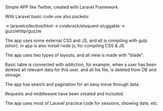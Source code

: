 Simple APP like Twitter, created with Laravel Framework.

With Laravel basic code use also packets:

->  laravelcollective/html
-> cviebrock/eloquent-sluggable
-> guzzlehttp/guzzle

The app uses some external CSS and JS, and all is compiling with gulp (elixir).
In app is also install node js, for compiling CSS & JS.

The app uses two types of layouts, and all view is made with "blade".

Basic table is connected with addiction, for example, when a user has been deleted all relevant data for this user, and all his file, is deleted from DB and storage.

The app has search and pagination for an easy move through data.

Requests and middleware have been created and included.

The app uses most  of Laravel practice code for sessions, showing date, etc.
